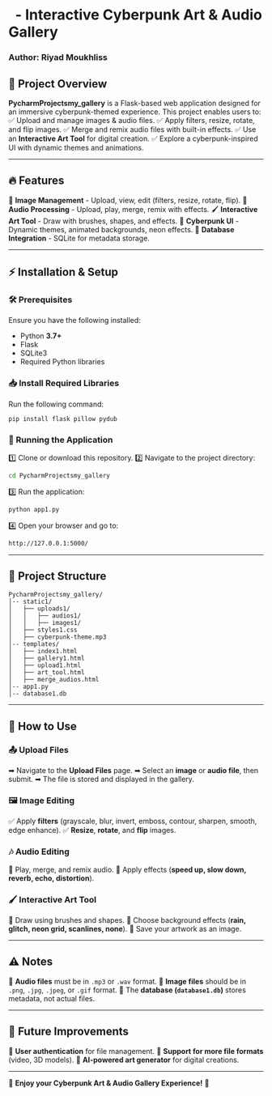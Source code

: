 #   - Interactive Cyberpunk Art & Audio Gallery

### **Author:** Riyad Moukhliss

## 📌 Project Overview

**PycharmProjectsmy\_gallery** is a Flask-based web application designed for an immersive cyberpunk-themed experience. This project enables users to:
✅ Upload and manage images & audio files.
✅ Apply filters, resize, rotate, and flip images.
✅ Merge and remix audio files with built-in effects.
✅ Use an **Interactive Art Tool** for digital creation.
✅ Explore a cyberpunk-inspired UI with dynamic themes and animations.

---

## 🔥 Features

🎨 **Image Management** - Upload, view, edit (filters, resize, rotate, flip).
🎵 **Audio Processing** - Upload, play, merge, remix with effects.
🖌 **Interactive Art Tool** - Draw with brushes, shapes, and effects.
🌌 **Cyberpunk UI** - Dynamic themes, animated backgrounds, neon effects.
📂 **Database Integration** - SQLite for metadata storage.

---

## ⚡ Installation & Setup

### **🛠 Prerequisites**

Ensure you have the following installed:

- Python **3.7+**
- Flask
- SQLite3
- Required Python libraries

### **📥 Install Required Libraries**

Run the following command:

```sh
pip install flask pillow pydub
```

### **🚀 Running the Application**

1️⃣ Clone or download this repository.
2️⃣ Navigate to the project directory:

```sh
cd PycharmProjectsmy_gallery
```

3️⃣ Run the application:

```sh
python app1.py
```

4️⃣ Open your browser and go to:

```sh
http://127.0.0.1:5000/
```

---

## 📂 Project Structure

```
PycharmProjectsmy_gallery/
│-- static1/
│   ├── uploads1/
│   │   ├── audios1/
│   │   ├── images1/
│   ├── styles1.css
│   ├── cyberpunk-theme.mp3
│-- templates/
│   ├── index1.html
│   ├── gallery1.html
│   ├── upload1.html
│   ├── art_tool.html
│   ├── merge_audios.html
│-- app1.py
│-- database1.db
```

---

## 🎨 How to Use

### 📤 **Upload Files**

➡ Navigate to the **Upload Files** page.
➡ Select an **image** or **audio file**, then submit.
➡ The file is stored and displayed in the gallery.

### 🖼 **Image Editing**

✅ Apply **filters** (grayscale, blur, invert, emboss, contour, sharpen, smooth, edge enhance).
✅ **Resize**, **rotate**, and **flip** images.

### 🎶 **Audio Editing**

🎵 Play, merge, and remix audio.
🎵 Apply effects (**speed up, slow down, reverb, echo, distortion**).

### 🖌 **Interactive Art Tool**

🎨 Draw using brushes and shapes.
🎨 Choose background effects (**rain, glitch, neon grid, scanlines, none**).
🎨 Save your artwork as an image.

---

## ⚠️ Notes

📌 **Audio files** must be in `.mp3` or `.wav` format.
📌 **Image files** should be in `.png`, `.jpg`, `.jpeg`, or `.gif` format.
📌 The **database (****`database1.db`****)** stores metadata, not actual files.

---

## 🎯 Future Improvements

🔹 **User authentication** for file management.
🔹 **Support for more file formats** (video, 3D models).
🔹 **AI-powered art generator** for digital creations.

---

💾 **Enjoy your Cyberpunk Art & Audio Gallery Experience!** 🚀

